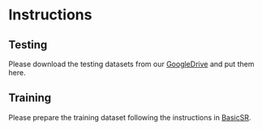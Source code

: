 # Instructions

## Testing

Please download the testing datasets from our [GoogleDrive](https://drive.google.com/drive/folders/1dcOxsgkJPfGrwzQ4DJhXOx3DRyANznZN?usp=sharing) and put them here.

## Training

Please prepare the training dataset following the instructions in [BasicSR](https://github.com/xinntao/BasicSR/blob/master/docs/DatasetPreparation.md).